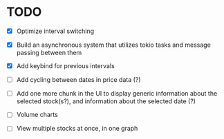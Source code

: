 # TODO

- [x] Optimize interval switching
- [x] Build an asynchronous system that utilizes tokio tasks and message passing between them
- [x] Add keybind for previous intervals

- [ ] Add cycling between dates in price data (?)
- [ ] Add one more chunk in the UI to display generic information about the selected stock(s?), and information about the selected date (?)
- [ ] Volume charts
- [ ] View multiple stocks at once, in one graph

